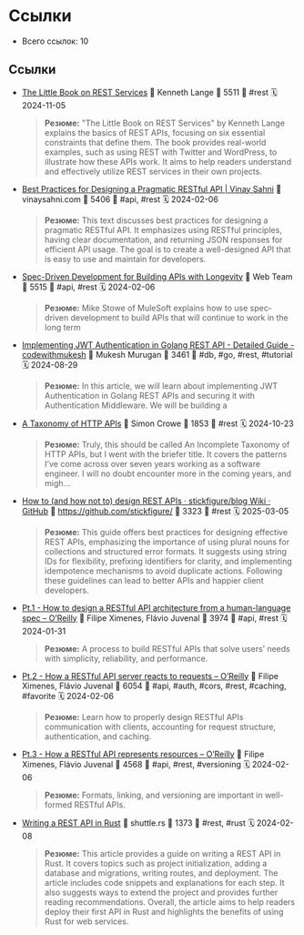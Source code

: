 # Ссылки

- Всего ссылок: 10

## Ссылки

- [The Little Book on REST Services](https://readwise.io/reader/document_raw_content/234768051) 👤 Kenneth Lange 💬 5511 🔖 #rest 🗓️ 2024-11-05
    > **Резюме:** "The Little Book on REST Services" by Kenneth Lange explains the basics of REST APIs, focusing on six essential constraints that define them. The book provides real-world examples, such as using REST with Twitter and WordPress, to illustrate how these APIs work. It aims to help readers understand and effectively utilize REST services in their own projects.
- [Best Practices for Designing a Pragmatic RESTful API | Vinay Sahni](https://www.vinaysahni.com/best-practices-for-a-pragmatic-restful-api) 👤 vinaysahni.com 💬 5406 🔖 #api, #rest 🗓️ 2024-02-06
    > **Резюме:** This text discusses best practices for designing a pragmatic RESTful API. It emphasizes using RESTful principles, having clear documentation, and returning JSON responses for efficient API usage. The goal is to create a well-designed API that is easy to use and maintain for developers.
- [Spec-Driven Development for Building APIs with Longevity](https://www.nginx.com/blog/building-api-for-longevity-spec-driven-development/) 👤 Web Team 💬 5515 🔖 #api, #rest 🗓️ 2024-02-06
    > **Резюме:** Mike Stowe of MuleSoft explains how to use spec-driven development to build APIs that will continue to work in the long term
- [Implementing JWT Authentication in Golang REST API - Detailed Guide - codewithmukesh](https://codewithmukesh.com/blog/jwt-authentication-in-golang/) 👤 Mukesh Murugan 💬 3461 🔖 #db, #go, #rest, #tutorial 🗓️ 2024-08-29
    > **Резюме:** In this article, we will learn about implementing JWT Authentication in Golang REST APIs and securing it with Authentication Middleware. We will be building a
- [A Taxonomy of HTTP APIs](https://simoncrowe.hashnode.dev/a-taxonomy-of-http-apis) 👤 Simon Crowe 💬 1853 🔖 #rest 🗓️ 2024-10-23
    > **Резюме:** Truly, this should be called An Incomplete Taxonomy of HTTP APIs, but I went with the briefer title. It covers the patterns I’ve come across over seven years working as a software engineer. I will no doubt encounter more in the coming years, and migh...
- [How to (and how not to) design REST APIs · stickfigure/blog Wiki · GitHub](https://github.com/stickfigure/blog/wiki/How-to-%28and-how-not-to%29-design-REST-APIs) 👤 https://github.com/stickfigure/ 💬 3323 🔖 #rest 🗓️ 2025-03-05
    > **Резюме:** This guide offers best practices for designing effective REST APIs, emphasizing the importance of using plural nouns for collections and structured error formats. It suggests using string IDs for flexibility, prefixing identifiers for clarity, and implementing idempotence mechanisms to avoid duplicate actions. Following these guidelines can lead to better APIs and happier client developers.
- [Pt.1 - How to design a RESTful API architecture from a human-language spec – O’Reilly](https://www.oreilly.com/content/how-to-design-a-restful-api-architecture-from-a-human-language-spec/) 👤 Filipe Ximenes, Flávio Juvenal 💬 3974 🔖 #api, #rest 🗓️ 2024-01-31
    > **Резюме:** A process to build RESTful APIs that solve users’ needs with simplicity, reliability, and performance.
- [Pt.2 - How a RESTful API server reacts to requests – O’Reilly](https://www.oreilly.com/content/how-a-restful-api-server-reacts-to-requests/) 👤 Filipe Ximenes, Flávio Juvenal 💬 6054 🔖 #api, #auth, #cors, #rest, #caching, #favorite 🗓️ 2024-02-06
    > **Резюме:** Learn how to properly design RESTful APIs communication with clients, accounting for request structure, authentication, and caching.
- [Pt.3 - How a RESTful API represents resources – O’Reilly](https://www.oreilly.com/content/how-a-restful-api-represents-resources/) 👤 Filipe Ximenes, Flávio Juvenal 💬 4568 🔖 #api, #rest, #versioning 🗓️ 2024-02-06
    > **Резюме:** Formats, linking, and versioning are important in well-formed RESTful APIs.
- [Writing a REST API in Rust](https://www.shuttle.rs/blog/2024/01/31/write-a-rest-api-rust) 👤 shuttle.rs 💬 1373 🔖 #rest, #rust 🗓️ 2024-02-08
    > **Резюме:** This article provides a guide on writing a REST API in Rust. It covers topics such as project initialization, adding a database and migrations, writing routes, and deployment. The article includes code snippets and explanations for each step. It also suggests ways to extend the project and provides further reading recommendations. Overall, the article aims to help readers deploy their first API in Rust and highlights the benefits of using Rust for web services.
